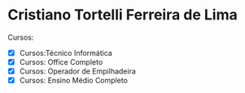 # Cristiano Tortelli Ferreira de Lima

Cursos:
- [x] Cursos:Técnico Informática
- [x] Cursos: Office Completo
- [x] Cursos: Operador de Empilhadeira
- [x] Cursos: Ensino Médio Completo
